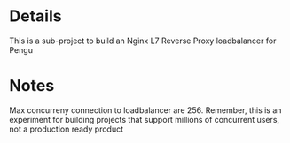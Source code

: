 # Details
This is a sub-project to build an Nginx L7 Reverse Proxy loadbalancer for Pengu
# Notes
Max concurreny connection to loadbalancer are 256. Remember, this is an experiment for building projects that support millions of concurrent users, not a production ready product
